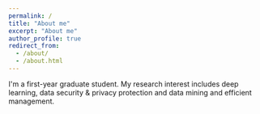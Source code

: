 ```yaml
---
permalink: /
title: "About me"
excerpt: "About me"
author_profile: true
redirect_from: 
  - /about/
  - /about.html
---
```


I'm a first-year graduate student. My research interest includes deep learning, data security & privacy protection and data mining and efficient management.
